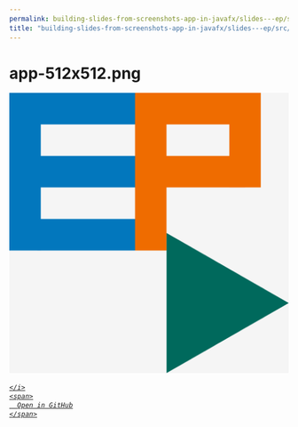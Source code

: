 ```yaml
---
permalink: building-slides-from-screenshots-app-in-javafx/slides---ep/src/main/resources/app-512x512.png.html
title: "building-slides-from-screenshots-app-in-javafx/slides---ep/src/main/resources/app-512x512.png"
---
```


# app-512x512.png
<img src="app-512x512.png" alt="app-512x512.png" />
<div class="social open-gh-btn my-4">
  <a class="btn btn-github" href="https://github.com/tobiasbriones/blog/tree/main/swe/dev/java/javafx/drawing/productivity/building-slides-from-screenshots-app-in-javafx/slides---ep/src/main/resources/app-512x512.png" target="_blank">
    <i class="fab fa-github">
      
    </i>
    <span>
      Open in GitHub
    </span>
  </a>
</div>